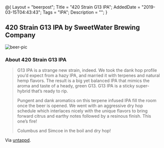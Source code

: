 @{ 
 Layout = "beerpost"; 
 Title = "420 Strain G13 IPA"; 
 AddedDate = "2019-03-15T04:43:43"; 
 Tags = "IPA"; 
 Description = ""; 
 } 
 

## 420 Strain G13 IPA by SweetWater Brewing Company

![beer-pic]

### About 420 Strain G13 IPA

> G13 IPA is a strange new strain, indeed. We took the dank hop profile you’d expect from a hazy IPA, and married it with terpenes and natural hemp flavors. The result is a big yet balanced IPA that mimics the aroma and taste of a heady, green G13. G13 IPA is a sticky super-hybrid that’s ready to rip.
>
> Pungent and dank aromatics on this terpene infused IPA fill the room once the beer is opened. We went with an aggressive dry hop schedule which interlaces nicely with the unique flavors to bring forward citrus and earthy notes followed by a resinous finish. This one’s fire!
>
> Columbus and Simcoe in the boil and dry hop!

Via [untappd][untappd-url].

[untappd-url]: <https://untappd.com//b/sweetwater-brewing-company-420-strain-g13-ipa/2708151>
[beer-pic]: https://jasonpowley.com/assets/img/2019-03-15-420-strain-g13-ipa.jpeg "420 Strain G13 IPA by SweetWater Brewing Company"
